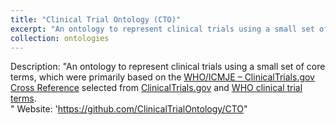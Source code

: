 ```yaml
---
title: "Clinical Trial Ontology (CTO)"
excerpt: "An ontology to represent clinical trials using a small set of core terms, which were primarily based on the  WHO/ICMJE – ClinicalTrials.gov Cross Reference selected from ClinicalTrials.gov and WHO clinical trial terms.<br/>https://github.com/ClinicalTrialOntology/CTO"
collection: ontologies
---
```


Description: "An ontology to represent clinical trials using a small set of core terms, which were primarily based on the  [WHO/ICMJE – ClinicalTrials.gov Cross Reference](https://prsinfo.clinicaltrials.gov/trainTrainer/WHO-ICMJE-ClinTrialsgov-Cross-Ref.pdf) selected from [ClinicalTrials.gov](https://www.clinicaltrials.gov/) and [WHO clinical trial terms](https://www.who.int/ictrp/network/trds/en/).<br/>"
Website: 'https://github.com/ClinicalTrialOntology/CTO" 
